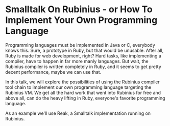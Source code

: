 # Smalltalk On Rubinius - or How To Implement Your Own Programming Language

Programming languages must be implemented in Java or C, everybody knows this.
Sure, a prototype in Ruby, but that would be unusable. After all, Ruby is made
for web development, right? Hard tasks, like implementing a compiler, have to
happen in far more manly languages. But wait, the Rubinius compiler is written
completely in Ruby, and it seems to get pretty decent performance, maybe we
can use that.

In this talk, we will explore the possibilities of using the Rubinius compiler
tool chain to implement our own programming language targeting the Rubinius
VM. We get all the hard work that went into Rubinius for free and above all,
can do the heavy lifting in Ruby, everyone's favorite programming language.

As an example we'll use Reak, a Smalltalk implementation running on Rubinius.
